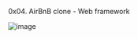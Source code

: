 0x04. AirBnB clone - Web framework

![image](https://github.com/OILEGA/AirBnB_clone_v2/assets/117779858/9fe19407-c05f-48e3-a1e6-b771972209d5)
